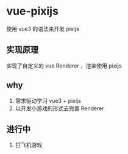 # vue-pixijs

使用 vue3 的语法来开发 pixijs 

## 实现原理

实现了自定义的 vue Renderer ，渲染使用 pixijs 


## why

1. 需求驱动学习 vue3 + pixijs
2. 以开发小游戏的形式去完善 Renderer


## 进行中
1. 打飞机游戏

